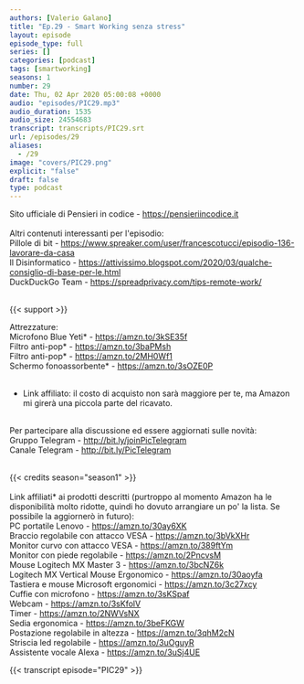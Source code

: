 ```yaml
---
authors: [Valerio Galano]
title: "Ep.29 - Smart Working senza stress"
layout: episode
episode_type: full
series: []
categories: [podcast]
tags: [smartworking]
seasons: 1
number: 29
date: Thu, 02 Apr 2020 05:00:08 +0000
audio: "episodes/PIC29.mp3"
audio_duration: 1535
audio_size: 24554683
transcript: transcripts/PIC29.srt
url: /episodes/29
aliases: 
  - /29
image: "covers/PIC29.png"
explicit: "false"
draft: false
type: podcast
---
```

Sito ufficiale di Pensieri in codice - <a href="https://pensieriincodice.it" rel="noopener">https://pensieriincodice.it</a> <br />
<br />
Altri contenuti interessanti per l'episodio:<br />
Pillole di bit - <a href="https://www.spreaker.com/user/francescotucci/episodio-136-lavorare-da-casa" rel="noopener">https://www.spreaker.com/user/francescotucci/episodio-136-lavorare-da-casa</a> <br />
Il Disinformatico - <a href="https://attivissimo.blogspot.com/2020/03/qualche-consiglio-di-base-per-le.html" rel="noopener">https://attivissimo.blogspot.com/2020/03/qualche-consiglio-di-base-per-le.html</a> <br />
DuckDuckGo Team - <a href="https://spreadprivacy.com/tips-remote-work/" rel="noopener">https://spreadprivacy.com/tips-remote-work/</a> <br />
<br />


{{< support >}}

Attrezzature:<br />
Microfono Blue Yeti* - <a href="https://amzn.to/3kSE35f" rel="noopener">https://amzn.to/3kSE35f</a>  <br />
Filtro anti-pop* - <a href="https://amzn.to/3baPMsh" rel="noopener">https://amzn.to/3baPMsh</a>  <br />
Filtro anti-pop* - <a href="https://amzn.to/2MH0Wf1" rel="noopener">https://amzn.to/2MH0Wf1</a>  <br />
Schermo fonoassorbente* - <a href="https://amzn.to/3sOZE0P" rel="noopener">https://amzn.to/3sOZE0P</a>  <br />
<br />
* Link affiliato: il costo di acquisto non sarà maggiore per te, ma Amazon mi girerà una piccola parte del ricavato. <br />
<br />
Per partecipare alla discussione ed essere aggiornati sulle novità:<br />
Gruppo Telegram - <a href="http://bit.ly/joinPicTelegram" rel="noopener">http://bit.ly/joinPicTelegram</a> <br />
Canale Telegram - <a href="http://bit.ly/PicTelegram" rel="noopener">http://bit.ly/PicTelegram</a> <br />
<br />


{{< credits season="season1" >}}<br />
<br />
Link affiliati* ai prodotti descritti (purtroppo al momento Amazon ha le disponibilità molto ridotte, quindi ho dovuto arrangiare un po' la lista. Se possibile la aggiornerò in futuro):<br />
PC portatile Lenovo - <a href="https://amzn.to/30ay6XK" rel="noopener">https://amzn.to/30ay6XK</a>  <br />
Braccio regolabile con attacco VESA - <a href="https://amzn.to/3bVkXHr" rel="noopener">https://amzn.to/3bVkXHr</a>  <br />
Monitor curvo con attacco VESA - <a href="https://amzn.to/389ftYm" rel="noopener">https://amzn.to/389ftYm</a>  <br />
Monitor con piede regolabile - <a href="https://amzn.to/2PncvsM" rel="noopener">https://amzn.to/2PncvsM</a>  <br />
Mouse Logitech MX Master 3 - <a href="https://amzn.to/3bcNZ6k" rel="noopener">https://amzn.to/3bcNZ6k</a>  <br />
Logitech MX Vertical Mouse Ergonomico - <a href="https://amzn.to/30aoyfa" rel="noopener">https://amzn.to/30aoyfa</a>  <br />
Tastiera e mouse Microsoft ergonomici - <a href="https://amzn.to/3c27xcy" rel="noopener">https://amzn.to/3c27xcy</a>  <br />
Cuffie con microfono - <a href="https://amzn.to/3sKSpaf" rel="noopener">https://amzn.to/3sKSpaf</a>  <br />
Webcam - <a href="https://amzn.to/3sKfolV" rel="noopener">https://amzn.to/3sKfolV</a>  <br />
Timer - <a href="https://amzn.to/2NWVsNX" rel="noopener">https://amzn.to/2NWVsNX</a>  <br />
Sedia ergonomica - <a href="https://amzn.to/3beFKGW" rel="noopener">https://amzn.to/3beFKGW</a>  <br />
Postazione regolabile in altezza - <a href="https://amzn.to/3qhM2cN" rel="noopener">https://amzn.to/3qhM2cN</a>  <br />
Striscia led regolabile - <a href="https://amzn.to/3uOguyR" rel="noopener">https://amzn.to/3uOguyR</a>  <br />
Assistente vocale Alexa - <a href="https://amzn.to/3uSj4UE" rel="noopener">https://amzn.to/3uSj4UE</a>

<!-- more -->

{{< transcript episode="PIC29" >}}